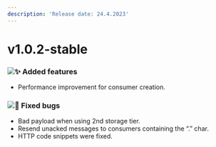 ```yaml
---
description: 'Release date: 24.4.2023'
---
```


# v1.0.2-stable

### ![:sparkles:](https://a.slack-edge.com/production-standard-emoji-assets/14.0/apple-medium/2728.png) Added features

* Performance improvement for consumer creation.

### ![:bug:](https://a.slack-edge.com/production-standard-emoji-assets/14.0/apple-medium/1f41b.png) Fixed bugs

* Bad payload when using 2nd storage tier.
* Resend unacked messages to consumers containing the “.” char.
* HTTP code snippets were fixed.
